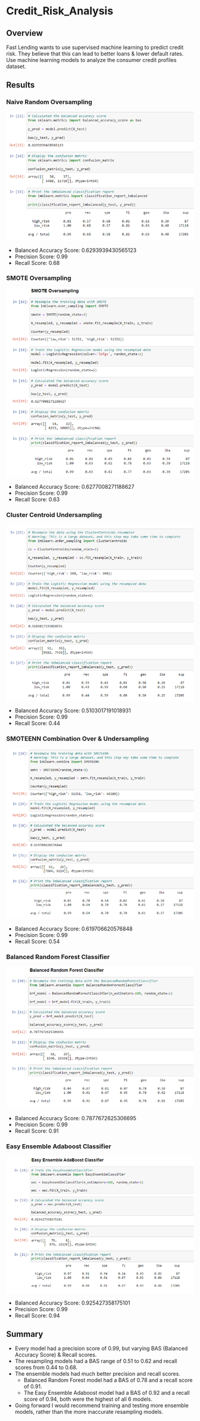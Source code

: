 # Credit_Risk_Analysis

## Overview
Fast Lending wants to use supervised machine learning to predict credit risk. They believe that this can lead to better loans & lower default rates. Use machine learning models to analyze the consumer credit profiles dataset.

## Results
### Naive Random Oversampling
![naive](Resources/Naive_Random_Oversampling.png)
- Balanced Accuracy Score: 0.6293939430565123
- Precision Score: 0.99
- Recall Score: 0.68

### SMOTE Oversampling
![smote](Resources/SMOTE_Oversampling.png)
- Balanced Accuracy Score: 0.6277008271188627
- Precision Score: 0.99
- Recall Score: 0.63

### Cluster Centroid Undersampling
![cluster](Resources/Cluster_Centroid_Undersampling.png)
- Balanced Accuracy Score: 0.5103017191018931
- Precision Score: 0.99
- Recall Score: 0.44

### SMOTEENN Combination Over & Undersampling
![smoteenn](Resources/SMOTEENN_Combination_Over_Under.png)
- Balanced Accuracy Score: 0.619706620576848
- Precision Score: 0.99
- Recall Score: 0.54

### Balanced Random Forest Classifier
![forest](Resources/Random_Forest_Classifier.png)
- Balanced Accuracy Score: 0.7877672625306695
- Precision Score: 0.99
- Recall Score: 0.91

### Easy Ensemble Adaboost Classifier
![ensemble](Resources/Easy_Ensemble_Adaboost.png)
- Balanced Accuracy Score: 0.925427358175101
- Precision Score: 0.99
- Recall Score: 0.94

## Summary
- Every model had a precision score of 0.99, but varying BAS (Balanced Accuracy Score) & Recall scores.
- The resampling models had a BAS range of 0.51 to 0.62 and recall scores from 0.44 to 0.68.
- The ensemble models had much better precision and recall scores.
  - Balanced Random Forest model had a BAS of 0.78 and a recall score of 0.91.
  - The Easy Ensemble Adaboost model had a BAS of 0.92 and a recall score of 0.94, both were the highest of all 6 models.
- Going forward I would recommend training and testing more ensemble models, rather than the more inaccurate resampling models.
